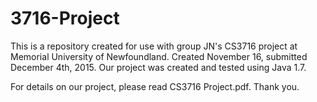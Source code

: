 # 3716-Project

This is a repository created for use with group JN's CS3716 project at Memorial University of Newfoundland. Created November 16, submitted December 4th, 2015. Our project was created and tested using Java 1.7.

For details on our project, please read CS3716 Project.pdf. Thank you.
